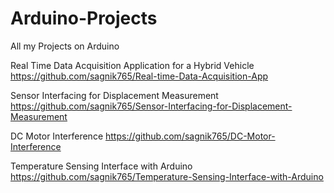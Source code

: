 # Arduino-Projects
All my Projects on Arduino

Real Time Data Acquisition Application for a Hybrid Vehicle    https://github.com/sagnik765/Real-time-Data-Acquisition-App

Sensor Interfacing for Displacement Measurement    https://github.com/sagnik765/Sensor-Interfacing-for-Displacement-Measurement

DC Motor Interference    https://github.com/sagnik765/DC-Motor-Interference

Temperature Sensing Interface with Arduino    https://github.com/sagnik765/Temperature-Sensing-Interface-with-Arduino
